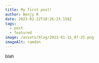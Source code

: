 ```yaml
---
title: My first post!
author: Benjy R
date: 2023-02-22T10:26:23.158Z
tags:
  - post
  - featured
image: /assets/blog/2023-01-11_07-25.png
imageAlt: ramdon
---
```

blah